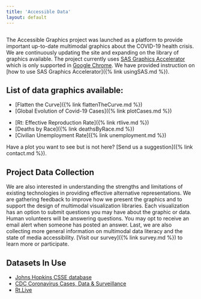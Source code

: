 ```yaml
---
title: 'Accessible Data'
layout: default
---
```


<img src="{{site.baseurl}}/images/banner.png" class="img-responsive" alt=""> 

The Accessible Graphics project was launched as a platform to provide important up-to-date multimodal graphics about the COVID-19 health crisis. We are continuously updating the site and expanding on the library of graphics available. The project currently uses [SAS Graphics Accelerator](https://support.sas.com/software/products/graphics-accelerator/index.html) which is only supported in [Google Chrome](https://www.google.com/chrome/). We have provided instruction on [how to use SAS Graphics Accelerator]({% link usingSAS.md %}).

## List of data graphics available:
* [Flatten the Curve]({% link flattenTheCurve.md %})
* [Global Evolution of Covid-19 Cases]({% link plotCases.md %})
<!-- * [CDC Testing Data]({% link cdcTestingData.md %}) -->
* [Rt: Effective Reproduction Rate]({% link rtlive.md %})
* [Deaths by Race]({% link deathsByRace.md %})
* [Civilian Unemployment Rate]({% link unemployment.md %})

Have a plot you want to see but is not here? [Send us a suggestion]({% link contact.md %}). 

## Project Data Collection
We are also interested in understanding the strengths and limitations of existing technologies in providing effective alternative representations. We are gathering feedback to improve how we present the graphics and to support the design of multimodal visualization libraries. Each visualization has an option to submit questions you may have about the graphic or data. Human volunteers will be answering questions. You may opt to receive an email alert when someone has posted an answer. Last, we are also collecting more general information on multimodal data literacy and the state of media accessibility. [Visit our survey]({% link survey.md %}) to learn more or participate.

## Datasets In Use
* [Johns Hopkins CSSE database](https://github.com/CSSEGISandData/COVID-19)
* [CDC Coronavirus Cases, Data & Surveillance](https://www.cdc.gov/coronavirus/2019-ncov/cases-updates/testing-in-us.html)
* [Rt.Live](https://rt.live/)




